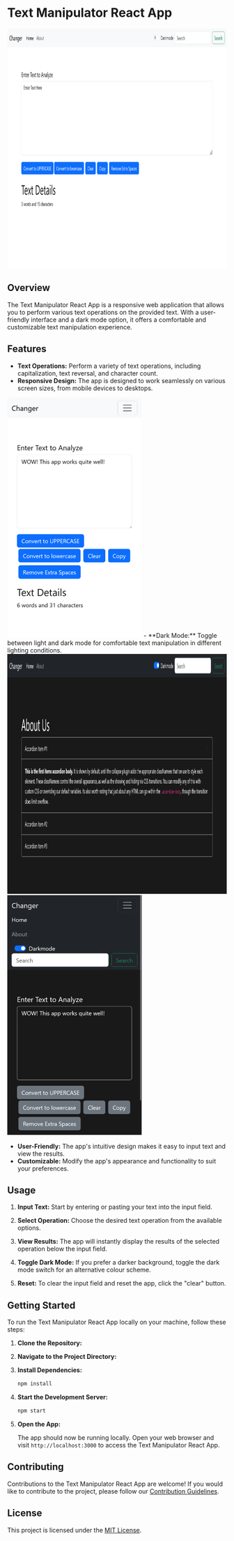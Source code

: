 
# Text Manipulator React App

<img src="https://github.com/Sbahuddin1/Text-Manipulator/blob/main/public/textApp%20(3).png" alt="Alt Text" height="550">

## Overview

The Text Manipulator React App is a responsive web application that allows you to perform various text operations on the provided text. With a user-friendly interface and a dark mode option, it offers a comfortable and customizable text manipulation experience.

## Features

- **Text Operations:** Perform a variety of text operations, including capitalization, text reversal, and character count.
- **Responsive Design:** The app is designed to work seamlessly on various screen sizes, from mobile devices to desktops.
<img src="https://github.com/Sbahuddin1/Text-Manipulator/blob/main/public/textApp%20(1).png" alt="Alt Text" height="550">
- **Dark Mode:** Toggle between light and dark mode for comfortable text manipulation in different lighting conditions.
  
<img src="https://github.com/Sbahuddin1/Text-Manipulator/blob/main/public/textApp%20(4).png" alt="Alt Text" height="550">

<img src="https://github.com/Sbahuddin1/Text-Manipulator/blob/main/public/textApp%20(2).png" alt="Alt Text"  height="550">

- **User-Friendly:** The app's intuitive design makes it easy to input text and view the results.
- **Customizable:** Modify the app's appearance and functionality to suit your preferences.


## Usage

1. **Input Text:** Start by entering or pasting your text into the input field.

2. **Select Operation:** Choose the desired text operation from the available options.

3. **View Results:** The app will instantly display the results of the selected operation below the input field.

4. **Toggle Dark Mode:** If you prefer a darker background, toggle the dark mode switch for an alternative colour scheme.

5. **Reset:** To clear the input field and reset the app, click the "clear" button.


## Getting Started

To run the Text Manipulator React App locally on your machine, follow these steps:

1. **Clone the Repository:**
2. **Navigate to the Project Directory:**

3. **Install Dependencies:**

   ```bash
   npm install
   ```

4. **Start the Development Server:**

   ```bash
   npm start
   ```

5. **Open the App:**
   
   The app should now be running locally. Open your web browser and visit `http://localhost:3000` to access the Text Manipulator React App.

## Contributing

Contributions to the Text Manipulator React App are welcome! If you would like to contribute to the project, please follow our [Contribution Guidelines](CONTRIBUTING.md).


## License

This project is licensed under the [MIT License](LICENSE).
